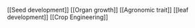 [[Seed development]]
[[Organ growth]]
[[Agronomic trait]]
[[leaf development]]
[[Crop Engineering]]
